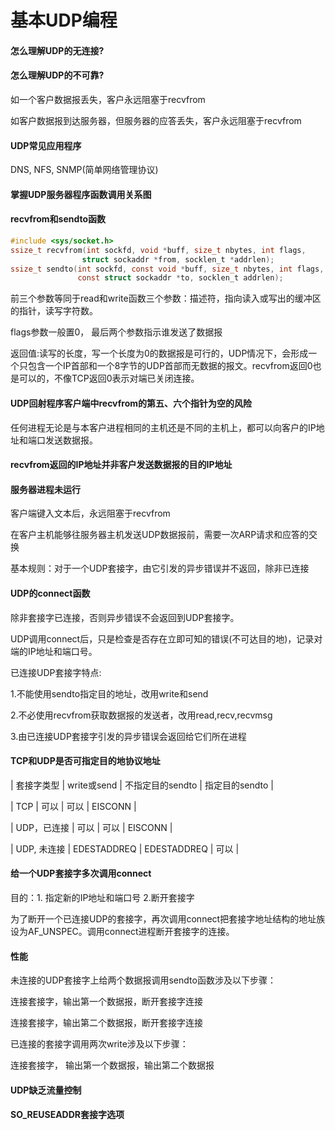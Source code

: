 # 基本UDP编程

#### 怎么理解UDP的无连接?

#### 怎么理解UDP的不可靠?

如一个客户数据报丢失，客户永远阻塞于recvfrom

如客户数据报到达服务器，但服务器的应答丢失，客户永远阻塞于recvfrom

#### UDP常见应用程序

DNS, NFS, SNMP(简单网络管理协议)

#### 掌握UDP服务器程序函数调用关系图



#### recvfrom和sendto函数

```C
#include <sys/socket.h>
ssize_t recvfrom(int sockfd, void *buff, size_t nbytes, int flags,
                struct sockaddr *from, socklen_t *addrlen);
ssize_t sendto(int sockfd, const void *buff, size_t nbytes, int flags,
               const struct sockaddr *to, socklen_t addrlen);
```

前三个参数等同于read和write函数三个参数：描述符，指向读入或写出的缓冲区的指针，读写字符数。

flags参数一般置0， 最后两个参数指示谁发送了数据报

返回值:读写的长度，写一个长度为0的数据报是可行的，UDP情况下，会形成一个只包含一个IP首部和一个8字节的UDP首部而无数据的报文。recvfrom返回0也是可以的，不像TCP返回0表示对端已关闭连接。

#### UDP回射程序客户端中recvfrom的第五、六个指针为空的风险

任何进程无论是与本客户进程相同的主机还是不同的主机上，都可以向客户的IP地址和端口发送数据报。

#### recvfrom返回的IP地址并非客户发送数据报的目的IP地址



#### 服务器进程未运行

客户端键入文本后，永远阻塞于recvfrom

在客户主机能够往服务器主机发送UDP数据报前，需要一次ARP请求和应答的交换

基本规则：对于一个UDP套接字，由它引发的异步错误并不返回，除非已连接

#### UDP的connect函数

除非套接字已连接，否则异步错误不会返回到UDP套接字。

UDP调用connect后，只是检查是否存在立即可知的错误(不可达目的地)，记录对端的IP地址和端口号。

已连接UDP套接字特点:

1.不能使用sendto指定目的地址，改用write和send

2.不必使用recvfrom获取数据报的发送者，改用read,recv,recvmsg

3.由已连接UDP套接字引发的异步错误会返回给它们所在进程

#### TCP和UDP是否可指定目的地协议地址

| 套接字类型 | write或send | 不指定目的sendto | 指定目的sendto |

| TCP | 可以 | 可以 | EISCONN |

| UDP，已连接 | 可以 | 可以 | EISCONN |

| UDP, 未连接 | EDESTADDREQ | EDESTADDREQ  | 可以 |

#### 给一个UDP套接字多次调用connect

目的：1. 指定新的IP地址和端口号 2.断开套接字

为了断开一个已连接UDP的套接字，再次调用connect把套接字地址结构的地址族设为AF_UNSPEC。调用connect进程断开套接字的连接。

#### 性能

未连接的UDP套接字上给两个数据报调用sendto函数涉及以下步骤：

连接套接字，输出第一个数据报，断开套接字连接

连接套接字，输出第二个数据报，断开套接字连接

已连接的套接字调用两次write涉及以下步骤：

连接套接字， 输出第一个数据报，输出第二个数据报

#### UDP缺乏流量控制



#### SO_REUSEADDR套接字选项







































